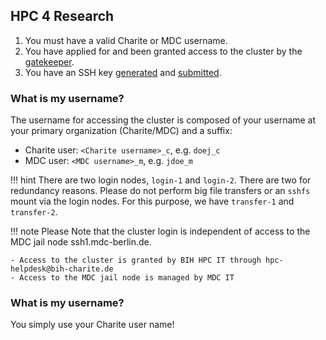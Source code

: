 ## HPC 4 Research

1. You must have a valid Charite or MDC username.
2. You have applied for and been granted access to the cluster by the [gatekeeper](mailto:hpc-helpdesk@bih-charite.de).
3. You have an SSH key [generated](../generate-key/linux.md) and [submitted](../submit-key/charite.md).

### What is my username?

The username for accessing the cluster is composed of your username at your primary organization (Charite/MDC) and a suffix:

- Charite user: `<Charite username>_c`, e.g. `doej_c`
- MDC user: `<MDC username>_m`, e.g. `jdoe_m`

!!! hint
    There are two login nodes, `login-1` and `login-2`. There are two for
    redundancy reasons. Please do not perform big file transfers or an `sshfs`
    mount via the login nodes. For this purpose, we have `transfer-1` and
    `transfer-2`.

!!! note
    Please Note that the cluster login is independent of access to the MDC jail node ssh1.mdc-berlin.de.

    - Access to the cluster is granted by BIH HPC IT through hpc-helpdesk@bih-charite.de
    - Access to the MDC jail node is managed by MDC IT

### What is my username?

You simply use your Charite user name!
